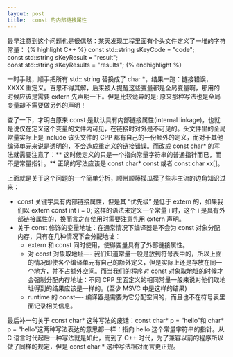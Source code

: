 ```yaml
---
layout: post
title:  const 的内部链接属性
---
```


最早注意到这个问题也是很偶然：某天发现工程里面有个头文件定义了一堆的字符常量：
{% highlight C++ %}
const std::string sKeyCode                  =    "code";        
const std::string sKeyResult                =    "result";      
const std::string sKeyResults               =    "results";
{% endhighlight %}

一时手贱，顺手把所有 std:: string 替换成了 char *，结果一跑：链接错误，XXXX 重定义。百思不得其解，后来被人提醒这些变量都是全局变量啊，那用的时候应该是需要 extern 先声明一下。但是比较诡异的是: 原来那种写法也是全局变量却不需要做另外的声明！

查了一下，才明白原来 const 是默认具有内部链接属性(internal linkage)，也就是说仅在定义这个变量的文件内可见，在链接时对外是不可见的。头文件里的全局常量实际上是 include 该头文件的 CPP 都有自己的一份额外的定义，而对于其他编译单元来说是透明的，不会造成重定义的链接错误。而改成 const char\*    的写法就需要注意了：** 这时候定义的只是一个指向常量字符串的普通指针而已，而不是常量指针。** 正确的写法应该是 const char* const 或者 const char xx[]。

上面就是关于这个问题的一个简单分析，顺带顺藤摸瓜摸了些非主流的边角知识过来：

* const 关键字具有内部链接属性，但是其 “优先级” 是低于 extern 的，如果我们以 extern const int i = 0; 这样的语法来定义一个常量 i 时，这个 i 是具有外部链接属性的，换而言之在使用时需要注意先用 extern 声明。
* 关于 const 修饰的变量地址：在通常情况下编译器是不会为 const 对象分配内存，只有在几种情况下会分配地址：
     * extern 和 const 同时使用，使得变量具有了外部链接属性。
     * 对 const 对象取地址—- 我们知道常量一般是放到符号表中的，所以上面的情况即使各个编译单元有自己的额外定义，但是实际上还是存放在同一个地方，并不占额外空间。而当我们的程序对 const 对象取地址的时候才会强制分配内存地址：不同 CPP 里面定义的相同常量一般来说对他们取地址得到的结果应该是一样的。(至少 MSVC 中是这样的结果)
     * runtime 的 const—- 编译器是需要为它分配空间的，而且也不在符号表里面记录相关信息。


最后补一句关于 const char\* 这种写法的废话：const char\* p = “hello”和 char\* p = “hello”这两种写法表达的意思都一样：指向 hello 这个常量字符串的指针。从 C 语言时代起后一种写法就是如此，而到了 C++ 时代，为了兼容以前的程序所以做了同样的规定，但是 const char * 这种写法相对而言更正规。
